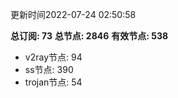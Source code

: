 更新时间2022-07-24 02:50:58

**总订阅: 73**
**总节点: 2846**
**有效节点: 538**
- v2ray节点: 94
- ss节点: 390
- trojan节点: 54
